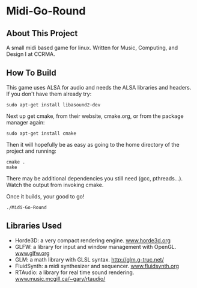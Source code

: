 Midi-Go-Round
=============

About This Project
------------------

A small midi based game for linux. Written for Music, Computing, and Design I at CCRMA.

How To Build
------------

This game uses ALSA for audio and needs the ALSA libraries and headers. If you don't have them already try:

    sudo apt-get install libasound2-dev

Next up get cmake, from their website, cmake.org, or from the package manager again:

    sudo apt-get install cmake

Then it will hopefully be as easy as going to the home directory of the project and running:

    cmake .
    make

There may be additional dependencies you still need (gcc, pthreads...). Watch the output from invoking cmake.

Once it builds, your good to go!

    ./Midi-Go-Round

Libraries Used
--------------

- Horde3D: a very compact rendering engine. www.horde3d.org
- GLFW: a library for input and window management with OpenGL. www.glfw.org
- GLM: a math library with GLSL syntax. http://glm.g-truc.net/
- FluidSynth: a midi synthesizer and sequencer. www.fluidsynth.org
- RTAudio: a library for real time sound rendering. www.music.mcgill.ca/~gary/rtaudio/